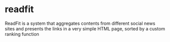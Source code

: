 readfit
=======

ReadFit is a system that aggregates contents from different social news sites and presents the links in a very simple HTML page, sorted by a custom ranking function